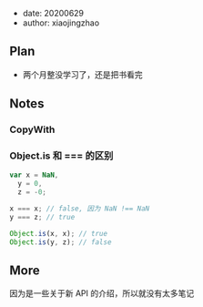 - date: 20200629
- author: xiaojingzhao

## Plan

- 两个月整没学习了，还是把书看完

## Notes

### CopyWith

### Object.is 和 === 的区别

```js
var x = NaN,
  y = 0,
  z = -0;

x === x; // false, 因为 NaN !== NaN
y === z; // true

Object.is(x, x); // true
Object.is(y, z); // false
```

## More

因为是一些关于新 API 的介绍，所以就没有太多笔记
